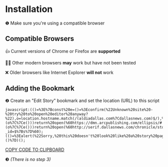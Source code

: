 # Installation

❶ Make sure you're using a compatible browser

## Compatible Browsers

👍 Current versions of Chrome or Firefox are **supported**

🤷🏻‍ Other modern browsers **may** work but have not been tested

❌ Older browsers like Internet Explorer **will not** work

## Adding the Bookmark

❷ Create an "Edit Story" bookmark and set the location (URL) to this script

```
javascript:(()=%3E%7Bconst%20e=()=%3Econfirm(%22Unknown%20site%20-%20try%20to%20open%20editor%20anyway?%22),o=location.hostname.match(/(aldiadallas.com%7Cdallasnews.com)$/),%7BglobalContent:t=%7B%7D%7D=window.Fusion%7C%7C%7B%7D,n=%22story%22===t.type&&t._id;if(n&&(o%7C%7Ce()))return%20open(%60https://dmn.arcpublishing.com/ellipsis/#!/edit/$%7Bn%7D/%60);const%20i=document.querySelectorAll('%5Btype$=%22ld+json%22%5D'),r=Array.from(i).find(e=%3Ee.innerText.includes(%22NewsArticle%22)),l=r&&JSON.parse(r.innerText).post_id,%7BarticleId:s=l%7D=window.DFP_adTargets%7C%7C%7B%7D;if(s&&(o%7C%7Ce()))return%20open(%60http://serif.dallasnews.com/chronicle/storyteller/compose.html?_id=$%7Bs%7D%60);(()=%3Ealert(%22Sorry,%20this%20doesn't%20look%20like%20a%20story%20page%22))()%7D)();
```

<a onClick="event.preventDefault(); navigator.clipboard.writeText(document.querySelector('code').innerText); event.target.innerText='CODE COPIED!'; setTimeout(() => event.target.innerText='COPY CODE TO CLIPBOARD', 2000)" href="#">COPY CODE TO CLIPBOARD</a>

❸ *(There is no step 3)*
